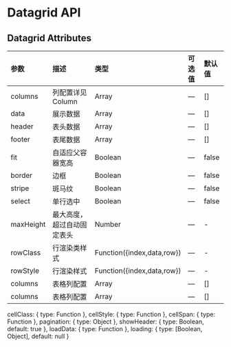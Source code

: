 # Datagrid API

## Datagrid Attributes

| 参数      | 描述                       | 类型                       | 可选值 | 默认值 |
| :-------- | :------------------------- | :------------------------- | :----- | :----- |
| columns   | 列配置详见 Column          | Array                      | —      | []     |
| data      | 展示数据                   | Array                      | —      | []     |
| header    | 表头数据                   | Array                      | —      | []     |
| footer    | 表尾数据                   | Array                      | —      | []     |
| fit       | 自适应父容器宽高           | Boolean                    | —      | false  |
| border    | 边框                       | Boolean                    | —      | false  |
| stripe    | 斑马纹                     | Boolean                    | —      | false  |
| select    | 单行选中                   | Boolean                    | —      | false  |
| maxHeight | 最大高度，超过自动固定表头 | Number                     | —      | -      |
| rowClass  | 行渲染类样式               | Function({index,data,row}) | —      | -      |
| rowStyle  | 行渲染样式                 | Function({index,data,row}) | —      | -      |
| columns   | 表格列配置                 | Array                      | —      | []     |
| columns   | 表格列配置                 | Array                      | —      | []     |

cellClass: { type: Function },
cellStyle: { type: Function },
cellSpan: { type: Function },
pagination: { type: Object },
showHeader: { type: Boolean, default: true },
loadData: { type: Function },
loading: { type: [Boolean, Object], default: null }
